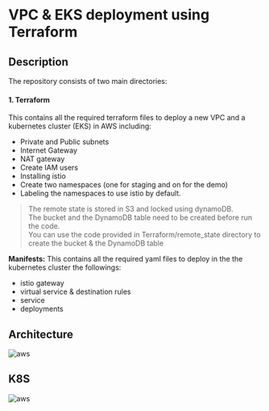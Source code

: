 # VPC & EKS deployment using Terraform
## Description
The repository consists of two main directories:
#### 1. Terraform
This contains all the required terraform files to deploy a new VPC and a kubernetes cluster (EKS) in AWS including:
* Private and Public subnets
* Internet Gateway
* NAT gateway
* Create IAM users
* Installing istio
* Create two namespaces (one for staging and on for the demo)
* Labeling the namespaces to use istio by default.

> The remote state is stored in S3 and locked using dynamoDB. </br>
 The bucket and the DynamoDB table need to be created before run the code.</br>
 You can use the code provided in Terraform/remote_state directory to create the bucket & the DynamoDB table



**Manifests:**
This contains all the required yaml files to deploy in the the kubernetes cluster the followings:
* istio gateway
* virtual service & destination rules
* service
* deployments

## Architecture 

![aws](https://github.com/lefterisALEX/k8s-cicd-demo/blob/master/.images/aws-architecture.png?raw=true)

## K8S

![aws](https://github.com/lefterisALEX/k8s-cicd-demo/blob/master/.images/k8s-services.png?raw=true)

